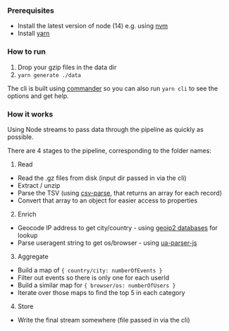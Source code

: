 ### Prerequisites

- Install the latest version of node (14) e.g. using [nvm](https://github.com/nvm-sh/nvm)
- Install [yarn](https://yarnpkg.com/)

### How to run

1. Drop your gzip files in the data dir
2. `yarn generate ./data`

The cli is built using [commander](https://www.npmjs.com/package/commander) so you can also run `yarn cli` to see the options and get help.

### How it works

Using Node streams to pass data through the pipeline as quickly as possible.

There are 4 stages to the pipeline, corresponding to the folder names:

1. Read
  - Read the .gz files from disk (input dir passed in via the cli)
  - Extract / unzip
  - Parse the TSV (using [csv-parse](https://www.npmjs.com/package/csv-parse), that returns an array for each record)
  - Convert that array to an object for easier access to properties
2. Enrich
  - Geocode IP address to get city/country - using [geoip2 databases](https://dev.maxmind.com/geoip/geoip2/geolite2/) for lookup
  - Parse useragent string to get os/browser - using [ua-parser-js](https://www.npmjs.com/package/ua-parser-js)
3. Aggregate
  - Build a map of `{ country/city: numberOfEvents }`
  - Filter out events so there is only one for each userId
  - Build a similar map for `{ browser/os: numberOfUsers }`
  - Iterate over those maps to find the top 5 in each category
4. Store
  - Write the final stream somewhere (file passed in via the cli)